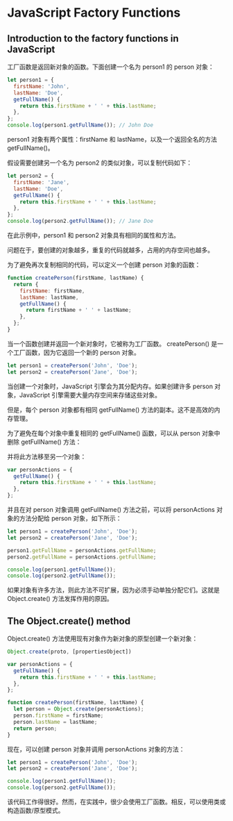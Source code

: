 # JavaScript Factory Functions

## Introduction to the factory functions in JavaScript

工厂函数是返回新对象的函数。下面创建一个名为 person1 的 person 对象：

```js
let person1 = {
  firstName: 'John',
  lastName: 'Doe',
  getFullName() {
    return this.firstName + ' ' + this.lastName;
  },
};
console.log(person1.getFullName()); // John Doe
```

person1 对象有两个属性：firstName 和 lastName，以及一个返回全名的方法 getFullName()。

假设需要创建另一个名为 person2 的类似对象，可以复制代码如下：

```js
let person2 = {
  firstName: 'Jane',
  lastName: 'Doe',
  getFullName() {
    return this.firstName + ' ' + this.lastName;
  },
};
console.log(person2.getFullName()); // Jane Doe
```

在此示例中，person1 和 person2 对象具有相同的属性和方法。

问题在于，要创建的对象越多，重复的代码就越多，占用的内存空间也越多。

为了避免再次复制相同的代码，可以定义一个创建 person 对象的函数：

```js
function createPerson(firstName, lastName) {
  return {
    firstName: firstName,
    lastName: lastName,
    getFullName() {
      return firstName + ' ' + lastName;
    },
  };
}
```

当一个函数创建并返回一个新对象时，它被称为工厂函数。 createPerson() 是一个工厂函数，因为它返回一个新的 person 对象。

```js
let person1 = createPerson('John', 'Doe');
let person2 = createPerson('Jane', 'Doe');
```

当创建一个对象时，JavaScript 引擎会为其分配内存。如果创建许多 person 对象，JavaScript 引擎需要大量内存空间来存储这些对象。

但是，每个 person 对象都有相同 getFullName() 方法的副本。这不是高效的内存管理。

为了避免在每个对象中重复相同的 getFullName() 函数，可以从 person 对象中删除 getFullName() 方法：

并将此方法移至另一个对象：

```js
var personActions = {
  getFullName() {
    return this.firstName + ' ' + this.lastName;
  },
};
```

并且在对 person 对象调用 getFullName() 方法之前，可以将 personActions 对象的方法分配给 person 对象，如下所示：

```js
let person1 = createPerson('John', 'Doe');
let person2 = createPerson('Jane', 'Doe');

person1.getFullName = personActions.getFullName;
person2.getFullName = personActions.getFullName;

console.log(person1.getFullName());
console.log(person2.getFullName());
```

如果对象有许多方法，则此方法不可扩展，因为必须手动单独分配它们。这就是 Object.create() 方法发挥作用的原因。

## The Object.create() method

Object.create() 方法使用现有对象作为新对象的原型创建一个新对象：

```js
Object.create(proto, [propertiesObject])
```

```js
var personActions = {
  getFullName() {
    return this.firstName + ' ' + this.lastName;
  },
};

function createPerson(firstName, lastName) {
  let person = Object.create(personActions);
  person.firstName = firstName;
  person.lastName = lastName;
  return person;
}
```

现在，可以创建 person 对象并调用 personActions 对象的方法：

```js
let person1 = createPerson('John', 'Doe');
let person2 = createPerson('Jane', 'Doe');

console.log(person1.getFullName());
console.log(person2.getFullName());
```

该代码工作得很好。然而，在实践中，很少会使用工厂函数。相反，可以使用类或构造函数/原型模式。